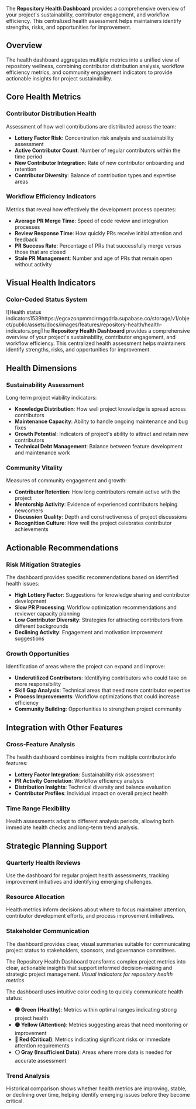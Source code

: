 The **Repository Health Dashboard** provides a comprehensive overview of your project's sustainability, contributor engagement, and workflow efficiency. This centralized health assessment helps maintainers identify strengths, risks, and opportunities for improvement.

## Overview

The health dashboard aggregates multiple metrics into a unified view of repository wellness, combining contributor distribution analysis, workflow efficiency metrics, and community engagement indicators to provide actionable insights for project sustainability.

## Core Health Metrics

### Contributor Distribution Health
Assessment of how well contributions are distributed across the team:

- **Lottery Factor Risk**: Concentration risk analysis and sustainability assessment
- **Active Contributor Count**: Number of regular contributors within the time period
- **New Contributor Integration**: Rate of new contributor onboarding and retention
- **Contributor Diversity**: Balance of contribution types and expertise areas

### Workflow Efficiency Indicators
Metrics that reveal how effectively the development process operates:

- **Average PR Merge Time**: Speed of code review and integration processes
- **Review Response Time**: How quickly PRs receive initial attention and feedback
- **PR Success Rate**: Percentage of PRs that successfully merge versus those that are closed
- **Stale PR Management**: Number and age of PRs that remain open without activity

## Visual Health Indicators

### Color-Coded Status System
![Health status indicators1539https://egcxzonpmmcirmgqdrla.supabase.co/storage/v1/object/public/assets/docs/images/features/repository-health/health-indicators.pngThe **Repository Health Dashboard** provides a comprehensive overview of your project's sustainability, contributor engagement, and workflow efficiency. This centralized health assessment helps maintainers identify strengths, risks, and opportunities for improvement.

## Health Dimensions

### Sustainability Assessment
Long-term project viability indicators:

- **Knowledge Distribution**: How well project knowledge is spread across contributors
- **Maintenance Capacity**: Ability to handle ongoing maintenance and bug fixes
- **Growth Potential**: Indicators of project's ability to attract and retain new contributors
- **Technical Debt Management**: Balance between feature development and maintenance work

### Community Vitality
Measures of community engagement and growth:

- **Contributor Retention**: How long contributors remain active with the project
- **Mentorship Activity**: Evidence of experienced contributors helping newcomers
- **Discussion Quality**: Depth and constructiveness of project discussions
- **Recognition Culture**: How well the project celebrates contributor achievements

## Actionable Recommendations

### Risk Mitigation Strategies
The dashboard provides specific recommendations based on identified health issues:

- **High Lottery Factor**: Suggestions for knowledge sharing and contributor development
- **Slow PR Processing**: Workflow optimization recommendations and reviewer capacity planning
- **Low Contributor Diversity**: Strategies for attracting contributors from different backgrounds
- **Declining Activity**: Engagement and motivation improvement suggestions

### Growth Opportunities
Identification of areas where the project can expand and improve:

- **Underutilized Contributors**: Identifying contributors who could take on more responsibility
- **Skill Gap Analysis**: Technical areas that need more contributor expertise
- **Process Improvements**: Workflow optimizations that could increase efficiency
- **Community Building**: Opportunities to strengthen project community

## Integration with Other Features

### Cross-Feature Analysis
The health dashboard combines insights from multiple contributor.info features:

- **Lottery Factor Integration**: Sustainability risk assessment
- **PR Activity Correlation**: Workflow efficiency analysis
- **Distribution Insights**: Technical diversity and balance evaluation
- **Contributor Profiles**: Individual impact on overall project health

### Time Range Flexibility
Health assessments adapt to different analysis periods, allowing both immediate health checks and long-term trend analysis.

## Strategic Planning Support

### Quarterly Health Reviews
Use the dashboard for regular project health assessments, tracking improvement initiatives and identifying emerging challenges.

### Resource Allocation
Health metrics inform decisions about where to focus maintainer attention, contributor development efforts, and process improvement initiatives.

### Stakeholder Communication
The dashboard provides clear, visual summaries suitable for communicating project status to stakeholders, sponsors, and governance committees.

The Repository Health Dashboard transforms complex project metrics into clear, actionable insights that support informed decision-making and strategic project management.
*Visual indicators for repository health metrics*

The dashboard uses intuitive color coding to quickly communicate health status:

- **🟢 Green (Healthy)**: Metrics within optimal ranges indicating strong project health
- **🟡 Yellow (Attention)**: Metrics suggesting areas that need monitoring or improvement
- **🔴 Red (Critical)**: Metrics indicating significant risks or immediate attention requirements
- **⚪ Gray (Insufficient Data)**: Areas where more data is needed for accurate assessment

### Trend Analysis
Historical comparison shows whether health metrics are improving, stable, or declining over time, helping identify emerging issues before they become critical.
